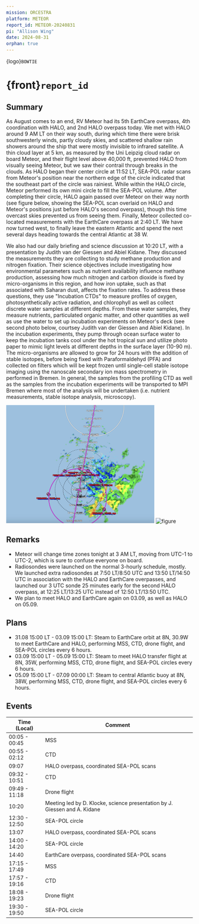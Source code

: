 ```yaml
---
mission: ORCESTRA
platform: METEOR
report_id: METEOR-20240831
pi: "Allison Wing"
date: 2024-08-31
orphan: true
---
```


{logo}`BOWTIE`

# {front}`report_id`

## Summary

As August comes to an end, RV Meteor had its 5th EarthCare overpass, 4th coordination with HALO, and 2nd HALO overpass today. We met with HALO around 9 AM LT on their way south, during which time there were brisk southwesterly winds, partly cloudy skies, and scattered shallow rain showers around the ship that were mostly invisible to infrared satellite. A thin cloud layer at 5 km, as measured by the Uni Leipzig cloud radar on board Meteor, and their flight level above 40,000 ft, prevented HALO from visually seeing Meteor, but we saw their contrail through breaks in the clouds. As HALO began their center circle at 11:52 LT, SEA-POL radar scans from Meteor's position near the northern edge of the circle indicated that the southeast part of the circle was rainiest. While within the HALO circle, Meteor performed its own mini circle to fill the SEA-POL volume. After completing their circle, HALO again passed over Meteor on their way north (see figure below, showing the SEA-POL scan overlaid on HALO and Meteor's positions just before HALO's second overpass), though this time overcast skies prevented us from seeing them. Finally, Meteor collected co-located measurements with the EarthCare overpass at 2:40 LT. We have now turned west, to finally leave the eastern Atlantic and spend the next several days heading towards the central Atlantic at 38 W.

We also had our daily briefing and science discussion at 10:20 LT, with a presentation by Judith van der Giessen and Abiel Kidane. They discussed the measurements they are collecting to study methane production and nitrogen fixation. Their science objectives include investigating how environmental parameters such as nutrient availability influence methane production, assessing how much nitrogen and carbon dioxide is fixed by micro-organisms in this region, and how iron uptake, such as that associated with Saharan dust, affects the fixation rates. To address these questions, they use "Incubation CTDs" to measure profiles of oxygen, photosynthetically active radiation, and chlorophyll as well as collect discrete water samples at different depths. From these water samples, they measure nutrients, particulated organic matter, and other quantities as well as use the water to set up incubation experiments on Meteor's deck (see second photo below, courtsey Judith van der Giessen and Abiel Kidane). In the incubation experiments, they pump through ocean surface water to keep the incubation tanks cool under the hot tropical sun and utilize photo paper to mimic light levels at different depths in the surface layer (10-90 m). The micro-organisms are allowed to grow for 24 hours with the addition of stable isotopes, before being fixed with Paraformaldehyd (PFA) and collected on filters which will be kept frozen until single-cell stable isotope imaging using the nanoscale secondary ion mass spectrometry in performed in Bremen. In general, the samples from the profiling CTD as well as the samples from the incubation experiments will be transported to MPI Bremen where most of the analysis will be undertaken (i.e. nutrient measurements, stable isotope analysis, microscopy).

![figure](../figures/METEOR/HALO-SEA-POL-31August1400Z.png)
![figure](.../figures/METEOR/incubation_tank.png)


## Remarks
- Meteor will change time zones tonight at 3 AM LT, moving from UTC-1 to UTC-2, which is sure to confuse everyone on board.
- Radiosondes were launched on the normal 3-hourly schedule, mostly. We launched extra radiosondes at 7:50 LT/8:50 UTC and 13:50 LT/14:50 UTC in association with the HALO and EarthCare overpasses, and launched our 3 UTC sonde 25 minutes early for the second HALO overpass, at 12:25 LT/13:25 UTC instead of 12:50 LT/13:50 UTC.
- We plan to meet HALO and EarthCare again on 03.09, as well as HALO on 05.09. 

## Plans
- 31.08 15:00 LT -  03.09 15:00 LT: Steam to EarthCare orbit at 8N, 30.9W to meet EarthCare and HALO, performing MSS, CTD, drone flight, and SEA-POL circles every 6 hours.
- 03.09 15:00 LT - 05.09 15:00 LT: Steam to meet HALO transfer flight at 8N, 35W, performing MSS, CTD, drone flight, and SEA-POL circles every 6 hours.
- 05.09 15:00 LT - 07.09 00:00 LT: Steam to central Atlantic buoy at 8N, 38W, performing MSS, CTD, drone flight, and SEA-POL circles every 6 hours.

## Events

Time (Local) | Comment
------------ | -----
00:05 - 00:45 | MSS
00:55 - 02:12 | CTD
09:07 | HALO overpass, coordinated SEA-POL scans
09:32 - 10:51 | CTD
09:49 - 11:18 | Drone flight
10:20 | Meeting led by D. Klocke, science presentation by J. Giessen and A. Kidane
12:30 - 12:50 | SEA-POL circle
13:07 | HALO overpass, coordinated SEA-POL scans
14:00 - 14:20 | SEA-POL circle
14:40 | EarthCare overpass, coordinated SEA-POL scans
17:15 - 17:49 | MSS
17:57 - 19:16 | CTD
18:08 - 19:23 | Drone flight
19:30 - 19:50 | SEA-POL circle




















